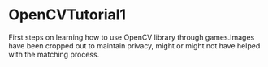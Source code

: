 # OpenCVTutorial1
First steps on learning how to use OpenCV library through games.Images have been cropped out to maintain privacy, might or might not have helped with the matching process.

